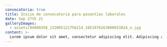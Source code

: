 ```yaml
---
convocatoria: true
title: Inicio de convocatoria para pasantías laborales
date: Sep 27th 21
galleryImages:
  - assets/94980358_132065121756214_2851976263000653824_n.jpg
content: >-
  Lorem ipsum dolor sit amet, consectetur adipiscing elit. Adipiscing amet eu morbi integer. Mauris urna massa integer faucibus turpis arcu gravida magna fames.Lorem ipsum dolor sit amet, consectetur adipiscing elit. Adipiscing amet eu morbi integer. Mauris urna massa integer faucibus turpis arcu gravida magna fames.Lorem ipsum dolor sit amet, consectetur adipiscing elit. Adipiscing amet eu morbi integer. Mauris urna massa integer faucibus turpis arcu gravida magna fames.Lorem ipsum dolor sit amet, consectetur adipiscing elit. Adipiscing amet eu morbi integer. Mauris urna massa integer faucibus turpis arcu gravida magna fames.Lorem ipsum dolor sit amet, consectetur adipiscing elit. Adipiscing amet eu morbi integer. Mauris urna massa integer faucibus turpis arcu gravida magna fames.Lorem ipsum dolor sit amet, consectetur adipiscing elit. Adipiscing amet eu morbi integer. Mauris urna massa integer faucibus turpis arcu gravida magna fames.Lorem ipsum dolor sit amet, consectetur adipiscing elit. Adipiscing amet eu morbi integer. Mauris urna massa integer faucibus turpis arcu gravida magna fames.Lorem ipsum dolor sit amet, consectetur adipiscing elit. Adipiscing amet eu morbi integer. Mauris urna massa integer faucibus turpis arcu gravida magna fames.
---
```


